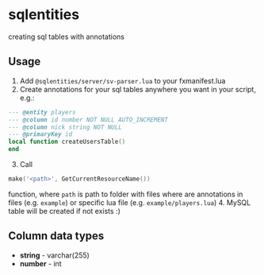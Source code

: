 # sqlentities
creating sql tables with annotations

## Usage
1. Add `@sqlentities/server/sv-parser.lua` to your fxmanifest.lua
2. Create annotations for your sql tables anywhere you want in your script, e.g.:
```lua
--- @entity players
--- @column id number NOT NULL AUTO_INCREMENT
--- @column nick string NOT NULL
--- @primaryKey id
local function createUsersTable()
end
```
3. Call 
```lua
make('<path>', GetCurrentResourceName())
```
function, where `path` is path to folder with files where are annotations in files (e.g. `example`) or specific lua file (e.g. `example/players.lua`)
4. MySQL table will be created if not exists :)

## Column data types
- **string** - varchar(255)
- **number** - int
